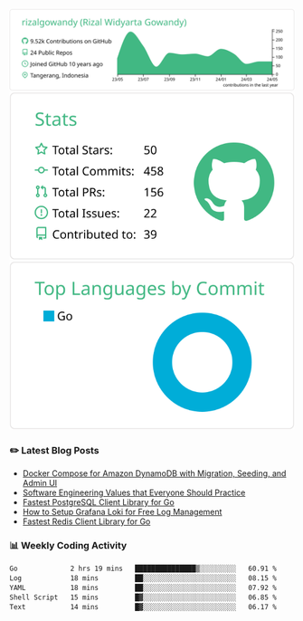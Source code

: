 ![profile-details](profile-summary-card-output/vue/0-profile-details.svg)
![stats](profile-summary-card-output/vue/3-stats.svg)
![most-commit-language](profile-summary-card-output/vue/2-most-commit-language.svg)

### :pencil2: Latest Blog Posts
<!-- BLOG-POST-LIST:START -->
- [Docker Compose for Amazon DynamoDB with Migration, Seeding, and Admin UI](https://medium.com/geekculture/docker-compose-for-amazon-dynamodb-with-migration-seeding-and-admin-ui-db11a348cc6a?source=rss-5763b0f1aba6------2)
- [Software Engineering Values that Everyone Should Practice](https://levelup.gitconnected.com/software-engineering-values-that-everyone-should-practice-c980d00cd103?source=rss-5763b0f1aba6------2)
- [Fastest PostgreSQL Client Library for Go](https://levelup.gitconnected.com/fastest-postgresql-client-library-for-go-579fa97909fb?source=rss-5763b0f1aba6------2)
- [How to Setup Grafana Loki for Free Log Management](https://levelup.gitconnected.com/how-to-setup-grafana-loki-for-free-log-management-ceb60558503c?source=rss-5763b0f1aba6------2)
- [Fastest Redis Client Library for Go](https://levelup.gitconnected.com/fastest-redis-client-library-for-go-7993f618f5ab?source=rss-5763b0f1aba6------2)
<!-- BLOG-POST-LIST:END -->

### 📊 Weekly Coding Activity
<!--START_SECTION:waka-->

```txt
Go             2 hrs 19 mins   ███████████████▒░░░░░░░░░   60.91 %
Log            18 mins         ██░░░░░░░░░░░░░░░░░░░░░░░   08.15 %
YAML           18 mins         ██░░░░░░░░░░░░░░░░░░░░░░░   07.92 %
Shell Script   15 mins         █▓░░░░░░░░░░░░░░░░░░░░░░░   06.85 %
Text           14 mins         █▓░░░░░░░░░░░░░░░░░░░░░░░   06.17 %
```

<!--END_SECTION:waka-->
